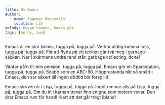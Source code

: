 ```yaml
---
title: Om Emacs
author:
  - name: Ingemar Ragnemalm
    location: LiU
melody: Kovan kommer, kovan går
tags: [nerdy, swe]
---
```


Emacs är en stor koloss, tugga på, tugga på.
Verkar aldrig komma loss, tugga på, tugga på.
För att flytta på ett tecken
går två meg i garbage-säcken.
Ner i skärmens undre rand
står: garbage collecting, done!

Väntar på'n till min pension, tugga på, tugga på.
Emacs gör en Sparcstation, tugga på, tugga på.
Snabb som en ABC-80.
Högprestanda blir så smått i
Emacs, den ser säkert till
ingen dödtid blir förspilld!

Emacs skriven är i Lisp, tugga på, tugga på.
Inget rimmar alls på Lisp, tugga på, tugga på.
Om du in i kärnan trevar
finn en gnu som motorn vevar.
Den drar Emacs runt för hand!
Klart att det går trögt ibland!
